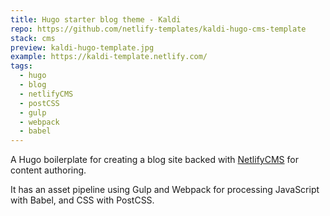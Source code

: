 ```yaml
---
title: Hugo starter blog theme - Kaldi
repo: https://github.com/netlify-templates/kaldi-hugo-cms-template
stack: cms
preview: kaldi-hugo-template.jpg
example: https://kaldi-template.netlify.com/
tags:
  - hugo
  - blog
  - netlifyCMS
  - postCSS
  - gulp
  - webpack
  - babel
---
```


A Hugo boilerplate for creating a blog site backed with [NetlifyCMS](https://www.netlifycms.org) for content authoring.

It has an asset pipeline using Gulp and Webpack for processing JavaScript with Babel, and CSS with PostCSS.
